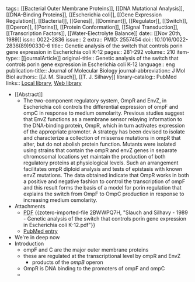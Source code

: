 tags:: [[Bacterial Outer Membrane Proteins]], [[DNA Mutational Analysis]], [[DNA-Binding Proteins]], [[Escherichia coli]], [[Gene Expression Regulation]], [[Bacterial]], [[Genes]], [[Dominant]], [[Regulator]], [[Switch]], [[Operon]], [[Porins]], [[Protein Conformation]], [[Signal Transduction]], [[Transcription Factors]], [[Water-Electrolyte Balance]]
date:: [[Nov 20th, 1989]]
issn:: 0022-2836
issue:: 2
extra:: PMID: 2557454
doi:: 10.1016/0022-2836(89)90330-6
title:: Genetic analysis of the switch that controls porin gene expression in Escherichia coli K-12
pages:: 281-292
volume:: 210
item-type:: [[journalArticle]]
original-title:: Genetic analysis of the switch that controls porin gene expression in Escherichia coli K-12
language:: eng
publication-title:: Journal of Molecular Biology
journal-abbreviation:: J Mol Biol
authors:: [[J. M. Slauch]], [[T. J. Silhavy]]
library-catalog:: PubMed
links:: [Local library](zotero://select/library/items/2BTBKXU5), [Web library](https://www.zotero.org/users/6106196/items/2BTBKXU5)

- [[Abstract]]
	- The two-component regulatory system, OmpR and EnvZ, in Escherichia coli controls the differential expression of ompF and ompC in response to medium osmolarity. Previous studies suggest that EnvZ functions as a membrane sensor relaying information to the DNA-binding protein, OmpR, which in turn activates expression of the appropriate promoter. A strategy has been devised to isolate and characterize a collection of missense mutations in ompR that alter, but do not abolish protein function. Mutants were isolated using strains that contain the ompR and envZ genes in separate chromosomal locations yet maintain the production of both regulatory proteins at physiological levels. Such an arrangement facilitates ompR diploid analysis and tests of epistasis with known envZ mutations. The data obtained indicate that OmpR works in both a positive and negative fashion to control the transcription of ompF and this result forms the basis of a model for porin regulation that explains the switch from OmpF to OmpC production in response to increasing medium osmolarity.
- Attachments
	- [PDF](zotero://select/library/items/2BWWPQ7H) {{zotero-imported-file 2BWWPQ7H, "Slauch and Silhavy - 1989 - Genetic analysis of the switch that controls porin gene expression in Escherichia coli K-12.pdf"}}
	- [PubMed entry](http://www.ncbi.nlm.nih.gov/pubmed/2557454)
- We're in deep now
- Introduction
	- ompF and C are the major outer membrane proteins
	- these are regulated at the transcriptional level by ompR and EnvZ
		- products of the *ompB* operon
	- OmpR is DNA binding to the promoters of ompF and ompC
	-